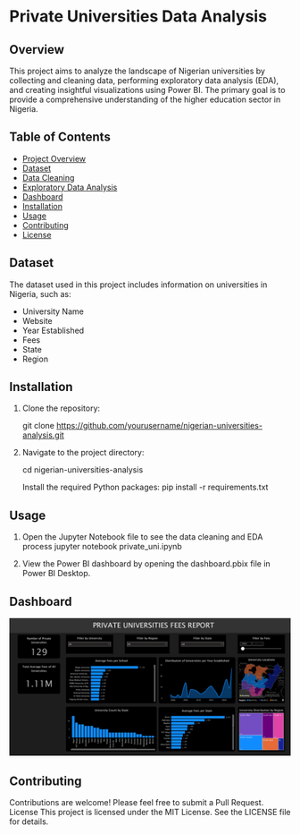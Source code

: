 # Private Universities Data Analysis

## Overview

This project aims to analyze the landscape of Nigerian universities by collecting and cleaning data, performing exploratory data analysis (EDA), and creating insightful visualizations using Power BI. The primary goal is to provide a comprehensive understanding of the higher education sector in Nigeria.

## Table of Contents

- [Project Overview](#overview)
- [Dataset](#dataset)
- [Data Cleaning](#data-cleaning)
- [Exploratory Data Analysis](#exploratory-data-analysis)
- [Dashboard](#dashboard)
- [Installation](#installation)
- [Usage](#usage)
- [Contributing](#contributing)
- [License](#license)

## Dataset

The dataset used in this project includes information on universities in Nigeria, such as:

- University Name
- Website
- Year Established
- Fees
- State
- Region

## Installation

1. Clone the repository:

   git clone https://github.com/yourusername/nigerian-universities-analysis.git

2. Navigate to the project directory:

   cd nigerian-universities-analysis

   Install the required Python packages:
   pip install -r requirements.txt

## Usage

1. Open the Jupyter Notebook file to see the data cleaning and EDA process
   jupyter notebook private_uni.ipynb

2. View the Power BI dashboard by opening the dashboard.pbix file in Power BI Desktop.

## Dashboard

![alt text](image.png)

## Contributing

Contributions are welcome! Please feel free to submit a Pull Request.
License
This project is licensed under the MIT License. See the LICENSE file for details.
